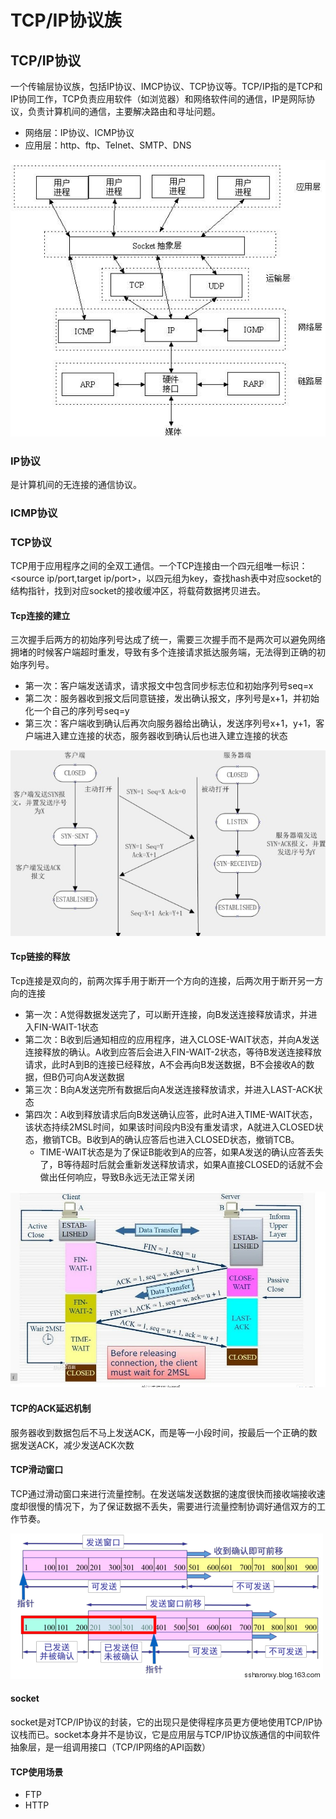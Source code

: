 # TCP/IP协议族

## TCP/IP协议

一个传输层协议族，包括IP协议、IMCP协议、TCP协议等。TCP/IP指的是TCP和IP协同工作，TCP负责应用软件（如浏览器）和网络软件间的通信，IP是网际协议，负责计算机间的通信，主要解决路由和寻址问题。

* 网络层：IP协议、ICMP协议
* 应用层：http、ftp、Telnet、SMTP、DNS

![](../../.gitbook/assets/image%20%2832%29.png)

### IP协议

是计算机间的无连接的通信协议。

### ICMP协议

### TCP协议

TCP用于应用程序之间的全双工通信。一个TCP连接由一个四元组唯一标识：&lt;source ip/port,target ip/port&gt;，以四元组为key，查找hash表中对应socket的结构指针，找到对应socket的接收缓冲区，将载荷数据拷贝进去。

#### Tcp连接的建立

三次握手后两方的初始序列号达成了统一，需要三次握手而不是两次可以避免网络拥堵的时候客户端超时重发，导致有多个连接请求抵达服务端，无法得到正确的初始序列号。

* 第一次：客户端发送请求，请求报文中包含同步标志位和初始序列号seq=x
* 第二次：服务器收到报文后同意链接，发出确认报文，序列号是x+1，并初始化一个自己的序列号seq=y
* 第三次：客户端收到确认后再次向服务器给出确认，发送序列号x+1，y+1，客户端进入建立连接的状态，服务器收到确认后也进入建立连接的状态

![](../../.gitbook/assets/image%20%289%29.png)

#### Tcp链接的释放

Tcp连接是双向的，前两次挥手用于断开一个方向的连接，后两次用于断开另一方向的连接

* 第一次：A觉得数据发送完了，可以断开连接，向B发送连接释放请求，并进入FIN-WAIT-1状态
* 第二次：B收到后通知相应的应用程序，进入CLOSE-WAIT状态，并向A发送连接释放的确认。A收到应答后会进入FIN-WAIT-2状态，等待B发送连接释放请求，此时A到B的连接已经释放，A不会再向B发送数据，B不会接收A的数据，但B仍可向A发送数据
* 第三次：B向A发送完所有数据后向A发送连接释放请求，并进入LAST-ACK状态
* 第四次：A收到释放请求后向B发送确认应答，此时A进入TIME-WAIT状态，该状态持续2MSL时间，如果该时间段内B没有重发请求，A就进入CLOSED状态，撤销TCB。B收到A的确认应答后也进入CLOSED状态，撤销TCB。
  * TIME-WAIT状态是为了保证B能收到A的应答，如果A发送的确认应答丢失了，B等待超时后就会重新发送释放请求，如果A直接CLOSED的话就不会做出任何响应，导致B永远无法正常关闭

![](../../.gitbook/assets/image%20%2869%29.png)

#### TCP的ACK延迟机制

服务器收到数据包后不马上发送ACK，而是等一小段时间，按最后一个正确的数据发送ACK，减少发送ACK次数

#### TCP滑动窗口

TCP通过滑动窗口来进行流量控制。在发送端发送数据的速度很快而接收端接收速度却很慢的情况下，为了保证数据不丢失，需要进行流量控制协调好通信双方的工作节奏。

![](../../.gitbook/assets/image%20%2872%29.png)

#### socket

socket是对TCP/IP协议的封装，它的出现只是使得程序员更方便地使用TCP/IP协议栈而已。socket本身并不是协议，它是应用层与TCP/IP协议族通信的中间软件抽象层，是一组调用接口（TCP/IP网络的API函数）

#### TCP使用场景

* FTP
* HTTP

